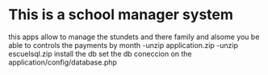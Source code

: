 This is a school manager system
=======

this apps allow to manage the stundets and there family and alsome you be able to controls the payments by month
-unzip application.zip
-unzip escuelsql.zip
install the db
set the db coneccion on the application/config/database.php
